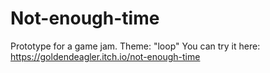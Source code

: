 # Not-enough-time
Prototype for a game jam. Theme: "loop"
You can try it here: https://goldendeagler.itch.io/not-enough-time
